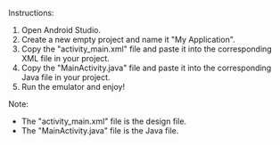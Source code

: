 Instructions:
1. Open Android Studio.
2. Create a new empty project and name it "My Application".
3. Copy the "activity_main.xml" file and paste it into the corresponding XML file in your project.
4. Copy the "MainActivity.java" file and paste it into the corresponding Java file in your project.
5. Run the emulator and enjoy!

Note:
- The "activity_main.xml" file is the design file.
- The "MainActivity.java" file is the Java file.
